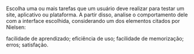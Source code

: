 Escolha uma ou mais tarefas que um usuário deve realizar para testar um site, aplicativo ou plataforma. A partir disso, analise o comportamento dele com a interface escolhida, considerando um dos elementos citados por Nielsen:

facilidade de aprendizado;
eficiência de uso;
facilidade de memorização;
erros;
satisfação.


